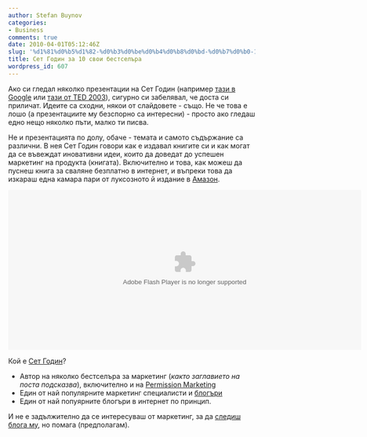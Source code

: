 ```yaml
---
author: Stefan Buynov
categories:
- Business
comments: true
date: 2010-04-01T05:12:46Z
slug: '%d1%81%d0%b5%d1%82-%d0%b3%d0%be%d0%b4%d0%b8%d0%bd-%d0%b7%d0%b0-10-%d1%81%d0%b2%d0%be%d0%b8-%d0%b1%d0%b5%d1%81%d1%82%d1%81%d0%b5%d0%bb%d1%8a%d1%80%d0%b0'
title: Сет Годин за 10 свои бестселъра
wordpress_id: 607
---
```


Ако си гледал няколко презентации на Сет Годин (например [тази в Google](http://www.youtube.com/watch?v=AZnYRaQfjK4) или [тази от TED 2003](http://www.youtube.com/watch?v=xBIVlM435Zg)), сигурно си забелявал, че доста си приличат. Идеите са сходни, някои от слайдовете - също. Не че това е лошо (а презентациите му безспорно са интересни) - просто ако гледаш едно нещо няколко пъти, малко ти писва.

Не и презентацията по долу, обаче - темата и самото съдържание са различни. В нея Сет Годин говори как е издавал книгите си и как могат да се въвеждат иновативни идеи, които да доведат до успешен маркетинг на продукта (книгата). Включително и това, как можеш да пуснеш книга за сваляне безплатно в интернет, и въпреки това да изкараш една камара пари от луксозното й издание в [Амазон](http://www.amazon.com).

<object classid="clsid:d27cdb6e-ae6d-11cf-96b8-444553540000" width="720" height="326" codebase="http://download.macromedia.com/pub/shockwave/cabs/flash/swflash.cab#version=6,0,40,0"><param name="src" value="http://blip.tv/play/AbvOWgI" /><param name="allowfullscreen" value="true" /><embed type="application/x-shockwave-flash" width="720" height="326" src="http://blip.tv/play/AbvOWgI" allowfullscreen="true"></embed></object>


Кой е [Сет Годин](http://en.wikipedia.org/wiki/Seth_Godin)?
	
  * Автор на няколко бестселъра за маркетинг (_както заглавието на поста подсказва_), включително и на [Permission Marketing](http://en.wikipedia.org/wiki/Permission_marketing)
  * Един от най популярните маркетинг специалисти и [блогъри](http://sethgodin.typepad.com/)
  * Един от най попуярните блогъри в интернет по принцип.

И не е задължително да се интересуваш от маркетинг, за да [следиш блога му](http://feeds.feedburner.com/typepad/sethsmainblog), но помага (предполагам).


